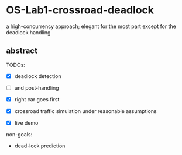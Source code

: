 # OS-Lab1-crossroad-deadlock
a high-concurrency approach; elegant for the most part except for the deadlock handling

## abstract
TODOs:
- [x] deadlock detection 
- [ ] and post-handling
- [x] right car goes first
- [x] crossroad traffic simulation under reasonable assumptions 
- [x] live demo


non-goals:
- dead-lock prediction

